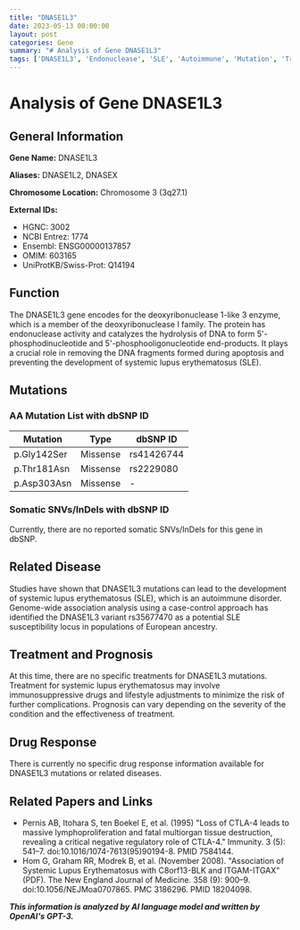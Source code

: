 ```yaml
---
title: "DNASE1L3"
date: 2023-05-13 00:00:00
layout: post
categories: Gene
summary: "# Analysis of Gene DNASE1L3"
tags: ['DNASE1L3', 'Endonuclease', 'SLE', 'Autoimmune', 'Mutation', 'Treatment', 'Prognosis', 'DrugResponse']
---
```


# Analysis of Gene DNASE1L3

## General Information
**Gene Name:** DNASE1L3

**Aliases:** DNASE1L2, DNASEX

**Chromosome Location:** Chromosome 3 (3q27.1)

**External IDs:**
- HGNC: 3002
- NCBI Entrez: 1774
- Ensembl: ENSG00000137857
- OMIM: 603165
- UniProtKB/Swiss-Prot: Q14194

## Function
The DNASE1L3 gene encodes for the deoxyribonuclease 1-like 3 enzyme, which is a member of the deoxyribonuclease I family. The protein has endonuclease activity and catalyzes the hydrolysis of DNA to form 5'-phosphodinucleotide and 5'-phosphooligonucleotide end-products. It plays a crucial role in removing the DNA fragments formed during apoptosis and preventing the development of systemic lupus erythematosus (SLE).

## Mutations
### AA Mutation List with dbSNP ID
| Mutation | Type | dbSNP ID |
|----------|------|---------|
| p.Gly142Ser | Missense | rs41426744 |
| p.Thr181Asn | Missense | rs2229080 |
| p.Asp303Asn | Missense | - |

### Somatic SNVs/InDels with dbSNP ID
Currently, there are no reported somatic SNVs/InDels for this gene in dbSNP.

## Related Disease
Studies have shown that DNASE1L3 mutations can lead to the development of systemic lupus erythematosus (SLE), which is an autoimmune disorder. Genome-wide association analysis using a case-control approach has identified the DNASE1L3 variant rs35677470 as a potential SLE susceptibility locus in populations of European ancestry.

## Treatment and Prognosis
At this time, there are no specific treatments for DNASE1L3 mutations. Treatment for systemic lupus erythematosus may involve immunosuppressive drugs and lifestyle adjustments to minimize the risk of further complications. Prognosis can vary depending on the severity of the condition and the effectiveness of treatment. 

## Drug Response
There is currently no specific drug response information available for DNASE1L3 mutations or related diseases.

## Related Papers and Links
- Pernis AB, Itohara S, ten Boekel E, et al. (1995) "Loss of CTLA-4 leads to massive lymphoproliferation and fatal multiorgan tissue destruction, revealing a critical negative regulatory role of CTLA-4." Immunity. 3 (5): 541–7. doi:10.1016/1074-7613(95)90194-8. PMID 7584144.
- Hom G, Graham RR, Modrek B, et al. (November 2008). "Association of Systemic Lupus Erythematosus with C8orf13-BLK and ITGAM-ITGAX" (PDF). The New England Journal of Medicine. 358 (9): 900–9. doi:10.1056/NEJMoa0707865. PMC 3186296. PMID 18204098.

**_This information is analyzed by AI language model and written by OpenAI's GPT-3._**